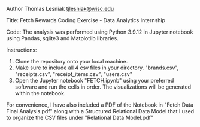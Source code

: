 Author
Thomas Lesniak tjlesniak@wisc.edu

Title: Fetch Rewards Coding Exercise - Data Analytics Internship

Code: The analysis was performed using Python 3.9.12 in Jupyter notebook using Pandas, sqlite3 and Matplotlib libraries. 

Instructions: 
  1. Clone the repository onto your local machine. 
  2. Make sure to include all 4 csv files in your directory. "brands.csv", "receipts.csv", "receipt_items.csv", "users.csv"
  3. Open the Jupyter notebook "FETCH.ipynb" using your preferred software and run the cells in order. The visualizations will be generated within the notebook. 
  
For convenience, I have also included a PDF of the Notebook in "Fetch Data Final Analysis.pdf" along with a Structured Relational Data Model that I used to organize
the CSV files under "Relational Data Model.pdf"

